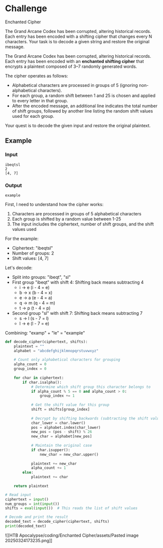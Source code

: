 # Challenge
Enchanted Cipher

The Grand Arcane Codex has been corrupted, altering historical records. Each entry has been encoded with a shifting cipher that changes every N characters. Your task is to decode a given string and restore the original message.

The Grand Arcane Codex has been corrupted, altering historical records. Each entry has been encoded with an **enchanted shifting cipher** that encrypts a plaintext composed of 3–7 randomly generated words.

The cipher operates as follows:

- Alphabetical characters are processed in groups of 5 (ignoring non-alphabetical characters).
- For each group, a random shift between 1 and 25 is chosen and applied to every letter in that group.
- After the encoded message, an additional line indicates the total number of shift groups, followed by another line listing the random shift values used for each group.

Your quest is to decode the given input and restore the original plaintext.

## Example

### Input

```
ibeqtsl
2
[4, 7]
```

### Output
```
example
```

First, I need to understand how the cipher works:

1. Characters are processed in groups of 5 alphabetical characters
2. Each group is shifted by a random value between 1-25
3. The input includes the ciphertext, number of shift groups, and the shift values used

For the example:

- Ciphertext: "ibeqtsl"
- Number of groups: 2
- Shift values: [4, 7]

Let's decode:

- Split into groups: "ibeqt", "sl"
- First group "ibeqt" with shift 4: Shifting back means subtracting 4
    - i → e (i - 4 = e)
    - b → x (b - 4 = x)
    - e → a (e - 4 = a)
    - q → m (q - 4 = m)
    - t → p (t - 4 = p)
- Second group "sl" with shift 7: Shifting back means subtracting 7
    - s → l (s - 7 = l)
    - l → e (l - 7 = e)

Combining: "examp" + "le" = "example"

```python
def decode_cipher(ciphertext, shifts):
    plaintext = ""
    alphabet = "abcdefghijklmnopqrstuvwxyz"
    
    # Count only alphabetical characters for grouping
    alpha_count = 0
    group_index = 0
    
    for char in ciphertext:
        if char.isalpha():
            # Determine which shift group this character belongs to
            if alpha_count % 5 == 0 and alpha_count > 0:
                group_index += 1
            
            # Get the shift value for this group
            shift = shifts[group_index]
            
            # Decrypt by shifting backwards (subtracting the shift value)
            char_lower = char.lower()
            pos = alphabet.index(char_lower)
            new_pos = (pos - shift) % 26
            new_char = alphabet[new_pos]
            
            # Maintain the original case
            if char.isupper():
                new_char = new_char.upper()
                
            plaintext += new_char
            alpha_count += 1
        else:
            plaintext += char
    
    return plaintext

# Read input
ciphertext = input()
num_groups = int(input())
shifts = eval(input())  # This reads the list of shift values

# Decode and print the result
decoded_text = decode_cipher(ciphertext, shifts)
print(decoded_text)
```

![[HTB Apocalypse/coding/Enchanted Cipher/assets/Pasted image 20250324173235.png]]